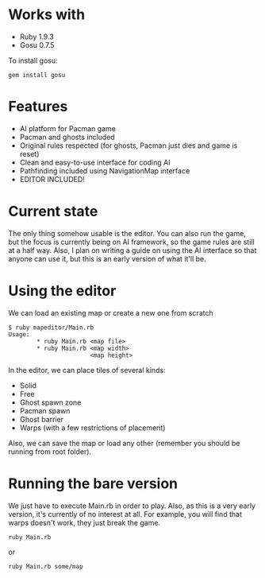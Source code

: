 Works with
====
* Ruby 1.9.3
* Gosu 0.7.5 

To install gosu:

```
gem install gosu
```

Features
====
* AI platform for Pacman game
* Pacman and ghosts included
* Original rules respected (for ghosts, Pacman just dies and game is reset)
* Clean and easy-to-use interface for coding AI
* Pathfinding included using NavigationMap interface
* EDITOR INCLUDED!

Current state
====
The only thing somehow usable is the editor. You can also run the game, but
the focus is currently being on AI framework, so the game rules are still at
a half way. Also, I plan on writing a guide on using the AI interface
so that anyone can use it, but this is an early version of what it'll be.

Using the editor
====
We can load an existing map or create a new one from scratch

```
$ ruby mapeditor/Main.rb
Usage:
        * ruby Main.rb <map file>
        * ruby Main.rb <map width>
                       <map height>
```

In the editor, we can place tiles of several kinds:
* Solid
* Free
* Ghost spawn zone
* Pacman spawn
* Ghost barrier
* Warps (with a few restrictions of placement)

Also, we can save the map or load any other (remember you should be
running from root folder).


Running the bare version
====
We just have to execute Main.rb in order to play. Also, as this is a
very early version, it's currently of no interest at all. For example, you will
find that warps doesn't work, they just break the game.

```
ruby Main.rb
```

or

```
ruby Main.rb some/map
```


